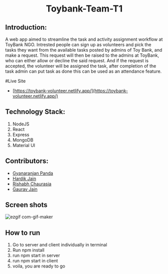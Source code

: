 <h1 align="center">Toybank-Team-T1</h1>
<p align="center">
</p>

## Introduction:
A web app aimed to streamline the task and activity assignment workflow at ToyBank NGO. Intrested people can sign up as volunteers and pick the tasks they want from the available tasks posted by admins of Toy Bank, and make a request. This request will then be raised to the admins at ToyBank, who can either allow or decline the said request.  And if the request is accepted, the volunteer will be assigned the task, after completion of the task admin can put task as done this can be used as an attendance feature.
  
#Live Site

 * [https://toybank-volunteer.netlify.app/](https://toybank-volunteer.netlify.app/)

## Technology Stack:
  1) NodeJS
  2) React
  3) Express
  4) MongoDB
  5) Material UI
  

## Contributors:

* [Gyanaranjan Panda](https://github.com/GRP-coder)
* [Hardik Jain](https://github.com/hardikj1008)
* [Rishabh Chaurasia](https://github.com/rishabh21122002)
* [Gaurav Jain](https://github.com/Gauarv-Jain)


## Screen shots
![ezgif com-gif-maker](https://user-images.githubusercontent.com/69973854/173387016-7aec3360-5031-48a3-86f0-e72a2a7a1fc7.gif)



## How to run

1. Go to server and client individually in terminal
2. Run npm install
3. run npm start in server
4. run npm start in client
5. voila, you are ready to go
